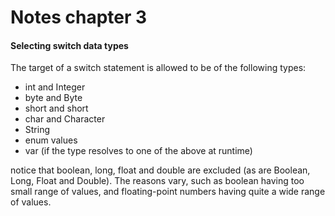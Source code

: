 # Notes chapter 3
#### Selecting switch data types
The target of a switch statement is allowed to be of the following types:
- int and Integer
- byte and Byte
- short and short
- char and Character
- String 
- enum values
- var (if the type resolves to one of the above at runtime)

notice that boolean, long, float and double are excluded (as are Boolean, Long, Float and Double). The reasons vary, such as boolean having too small range of values, and floating-point numbers having quite a wide range of values. 

